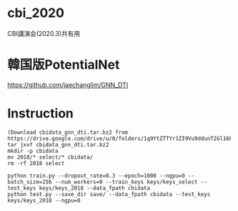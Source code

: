 # cbi_2020

CBI講演会(2020.3)共有用

# 韓国版PotentialNet

https://github.com/jaechanglim/GNN_DTI

# Instruction

```
(Download cbidata_gnn_dti.tar.bz2 from https://drive.google.com/drive/u/0/folders/1q9YtZTTYr1ZI9Vu9ddunT2Gl16Pmy4S9)
tar jxvf cbidata_gnn_dti.tar.bz2
mkdir -p cbidata
mv 2018/* select/* cbidata/
rm -rf 2018 select

python train.py --dropout_rate=0.3 --epoch=1000 --ngpu=0 --batch_size=256 --num_workers=0 --train_keys keys/keys_select --test_keys keys/keys_2018 --data_fpath cbidata
python test.py --save_dir save/ --data_fpath cbidata --test_keys keys/keys_2018 --ngpu=0
```

